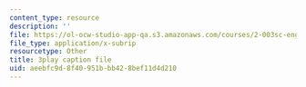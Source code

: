 ```yaml
---
content_type: resource
description: ''
file: https://ol-ocw-studio-app-qa.s3.amazonaws.com/courses/2-003sc-engineering-dynamics-fall-2011/aeebfc9d8f40951bbb428bef11d4d210_1xJJu5p3dD0.srt
file_type: application/x-subrip
resourcetype: Other
title: 3play caption file
uid: aeebfc9d-8f40-951b-bb42-8bef11d4d210
---
```

